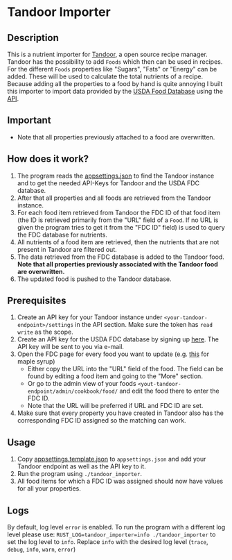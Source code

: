 # Tandoor Importer

## Description
This is a nutrient importer for [Tandoor](https://tandoor.dev/), a open source recipe manager.
Tandoor has the possibility to add `Foods` which then can be used in recipes. For the different `Foods` properties like "Sugars", "Fats" or "Energy" can be added. 
These will be used to calculate the total nutrients of a recipe.
Because adding all the properties to a food by hand is quite annoying I built this importer to import data provided by the [USDA Food Database](https://fdc.nal.usda.gov/fdc-app.html#/food-search?query=&type=Foundation) using the [API](https://fdc.nal.usda.gov/api-spec/fdc_api.html).

## Important
- Note that all properties previously attached to a food are overwritten.

## How does it work?
1. The program reads the [appsettings.json](./appsettings.template.json) to find the Tandoor instance and to get the needed API-Keys for Tandoor and the USDA FDC database.
2. After that all properties and all foods are retrieved from the Tandoor instance.
3. For each food item retrieved from Tandoor the FDC ID of that food item (the ID is retrieved primarily from the "URL" field of a `Food`. If no URL is given the program tries to get it from the "FDC ID" field) is used to query the FDC database for nutrients.
4. All nutrients of a food item are retrieved, then the nutrients that are not present in Tandoor are filtered out.
5. The data retrieved from the FDC database is added to the Tandoor food. **Note that all properties previously associated with the Tandoor food are overwritten.**
6. The updated food is pushed to the Tandoor database.

## Prerequisites
1. Create an API key for your Tandoor instance under `<your-tandoor-endpoint>/settings` in the API section. Make sure the token has `read write` as the scope.
2. Create an API key for the USDA FDC database by signing up [here](https://fdc.nal.usda.gov/api-key-signup.html). The API key will be sent to you via e-mail.
3. Open the FDC page for every food you want to update (e.g. [this](https://fdc.nal.usda.gov/fdc-app.html#/food-details/169661/nutrients) for maple syrup) 
   - Either copy the URL into the "URL" field of the food. The field can be found by editing a food item and going to the "More" section.
   - Or go to the admin view of your foods `<yout-tandoor-endpoint/admin/cookbook/food/` and edit the food there to enter the FDC ID.
   - Note that the URL will be preferred if URL and FDC ID are set.
4. Make sure that every property you have created in Tandoor also has the corresponding FDC ID assigned so the matching can work.

## Usage
1. Copy [appsettings.template.json](./appsettings.template.json) to `appsettings.json` and add your Tandoor endpoint as well as the API key to it.
2. Run the program using `./tandoor_importer`.
3. All food items for which a FDC ID was assigned should now have values for all your properties.

## Logs
By default, log level `error` is enabled. To run the program with a different log level please use:
`RUST_LOG=tandoor_importer=info ./tandoor_importer` to set the log level to `info`.
Replace `info` with the desired log level (`trace`, `debug`, `info`, `warn`, `error`)
